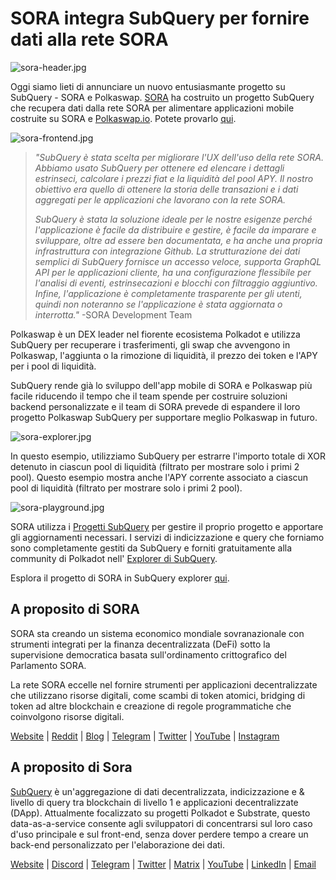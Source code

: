 # SORA integra SubQuery per fornire dati alla rete SORA

![sora-header.jpg](https://miro.medium.com/max/1400/1*fPPW0DsynIt9QpvK4ZrsUA.jpeg)

Oggi siamo lieti di annunciare un nuovo entusiasmante progetto su SubQuery - SORA e Polkaswap. [SORA](https://sora.org/) ha costruito un progetto SubQuery che recupera dati dalla rete SORA per alimentare applicazioni mobile costruite su SORA e [Polkaswap.io](http://polkaswap.io/). Potete provarlo [qui](https://explorer.subquery.network/subquery/sora-xor/sora).

![sora-frontend.jpg](https://miro.medium.com/max/1400/1*pq0U6wsutlf8rjXqq7i2BQ.jpeg)

> _"SubQuery è stata scelta per migliorare l'UX dell'uso della rete SORA. Abbiamo usato SubQuery per ottenere ed elencare i dettagli estrinseci, calcolare i prezzi fiat e la liquidità del pool APY. Il nostro obiettivo era quello di ottenere la storia delle transazioni e i dati aggregati per le applicazioni che lavorano con la rete SORA._
> 
> _SubQuery è stata la soluzione ideale per le nostre esigenze perché l'applicazione è facile da distribuire e gestire, è facile da imparare e sviluppare, oltre ad essere ben documentata, e ha anche una propria infrastruttura con integrazione Github. La strutturazione dei dati semplici di SubQuery fornisce un accesso veloce, supporta GraphQL API per le applicazioni cliente, ha una configurazione flessibile per l'analisi di eventi, estrinsecazioni e blocchi con filtraggio aggiuntivo. Infine, l'applicazione è completamente trasparente per gli utenti, quindi non noteranno se l'applicazione è stata aggiornata o interrotta."_ -SORA Development Team

Polkaswap è un DEX leader nel fiorente ecosistema Polkadot e utilizza SubQuery per recuperare i trasferimenti, gli swap che avvengono in Polkaswap, l'aggiunta o la rimozione di liquidità, il prezzo dei token e l'APY per i pool di liquidità.

SubQuery rende già lo sviluppo dell'app mobile di SORA e Polkaswap più facile riducendo il tempo che il team spende per costruire soluzioni backend personalizzate e il team di SORA prevede di espandere il loro progetto Polkaswap SubQuery per supportare meglio Polkaswap in futuro.

![sora-explorer.jpg](https://miro.medium.com/max/1400/1*vjdjmmffvJ7zfOQyxo0ZAA.jpeg)

In questo esempio, utilizziamo SubQuery per estrarre l'importo totale di XOR detenuto in ciascun pool di liquidità (filtrato per mostrare solo i primi 2 pool). Questo esempio mostra anche l'APY corrente associato a ciascun pool di liquidità (filtrato per mostrare solo i primi 2 pool).

![sora-playground.jpg](https://miro.medium.com/max/1400/1*oTh-ajGfG1oEhYdvqo12tQ.jpeg)

SORA utilizza i [Progetti SubQuery](https://project.subquery.network/) per gestire il proprio progetto e apportare gli aggiornamenti necessari. I servizi di indicizzazione e query che forniamo sono completamente gestiti da SubQuery e forniti gratuitamente alla community di Polkadot nell' [Explorer di SubQuery](https://explorer.subquery.network/).

Esplora il progetto di SORA in SubQuery explorer [qui](https://explorer.subquery.network/subquery/sora-xor/sora).

## A proposito di SORA

SORA sta creando un sistema economico mondiale sovranazionale con strumenti integrati per la finanza decentralizzata (DeFi) sotto la supervisione democratica basata sull'ordinamento crittografico del Parlamento SORA.

La rete SORA eccelle nel fornire strumenti per applicazioni decentralizzate che utilizzano risorse digitali, come scambi di token atomici, bridging di token ad altre blockchain e creazione di regole programmatiche che coinvolgono risorse digitali.

[Website](https://sora.org/) | [Reddit](https://www.reddit.com/r/SORA/) | [Blog](https://sora.org/blog) | [Telegram](https://t.me/sora_xor) | [Twitter](https://twitter.com/sora_xor) | [YouTube](https://youtube.com/sora_xor) | [Instagram](https://instagram.com/sora_xor)

## A proposito di Sora

[SubQuery](https://subquery.network/) è un'aggregazione di dati decentralizzata, indicizzazione e & livello di query tra blockchain di livello 1 e applicazioni decentralizzate (DApp). Attualmente focalizzato su progetti Polkadot e Substrate, questo data-as-a-service consente agli sviluppatori di concentrarsi sul loro caso d'uso principale e sul front-end, senza dover perdere tempo a creare un back-end personalizzato per l'elaborazione dei dati.

[Website](https://subquery.network/) | [Discord](https://discord.com/invite/78zg8aBSMG) | [Telegram](https://t.me/subquerynetwork) | [Twitter](https://twitter.com/subquerynetwork) | [Matrix](https://matrix.to/#/#subquery:matrix.org) | [YouTube](https://www.youtube.com/channel/UCi1a6NUUjegcLHDFLr7CqLw) | [LinkedIn](https://www.linkedin.com/company/subquery) | [Email](mailto:hello@subquery.network)
